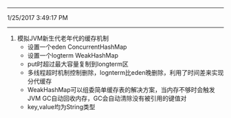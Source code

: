 ----------
1/25/2017 3:49:17 PM 

----------
1. 模拟JVM新生代老年代的缓存机制
	- 设置一个eden ConcurrentHashMap
	- 设置一个logterm WeakHashMap 
	- put时超过最大容量复制到longterm区
	- 多线程超时机制控制删除，lognterm比eden晚删除，利用了时间差来实现分代缓存
	- WeakHashMap可以组委简单缓存表的解决方案，当内存不够时会触发JVM GC自动回收内存，GC会自动清除没有被引用的键值对
	- key,value均为String类型